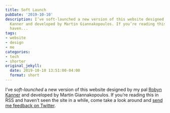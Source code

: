 ```yaml
---
title: Soft Launch
pubDate: '2019-10-10'
description: I’ve soft-launched a new version of this website designed by my pal Robyn
  Kanner and developed by Martin Giannakopoulos. If you’re reading this in RSS and
  haven...
tags:
- website
- design
- me
categories:
- tech
- shorter
original_jekyll:
  date: 2019-10-10 13:51:00-04:00
  format: short
---
```


I’ve _soft-launched_ a new version of this website designed by my pal [Robyn Kanner](https://robynkanner.com) and developed by Martin Giannakopoulos. If you’re reading this in RSS and haven’t seen the site in a while, come take a look around and [send me feedback on Twitter](https://twitter.com/mb).
